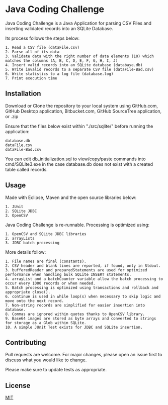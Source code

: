 # Java Coding Challenge

Java Coding Challenge is a Java Application for parsing CSV Files and inserting validated records into an SQLite Database.

Its process follows the steps below:
```
1. Read a CSV file (dataFile.csv)
2. Parse all of its data
3. Validate data with the right number of data elements (10) which matches the columns (A, B, C, D, E, F, G, H, I, J)
4. Insert valid records into an SQLite database (database.db)
5. Write invalid records to a separate CSV file (dataFile-Bad.csv)
6. Write statistics to a log file (database.log)
7. Print execution time
```

## Installation

Download or Clone the repository to your local system using GitHub.com, GitHub Desktop application, Bitbucket.com, GitHub SourceTree application, or .zip

Ensure that the files below exist within "./src/sqlite/" before running the application:
```
database.db
dataFile.csv
dataFile-Bad.csv
```

You can edit db_initialization.sql to view/copy/paste commands into cmd/SQLite3.exe in the case database.db does not exist with a created table called records.

## Usage

Made with Eclipse, Maven and the open source libraries below:
```
1. JUnit
2. SQLite JDBC
3. OpenCSV
```

Java Coding Challenge is re-runnable. Processing is optimized using:
```
1. OpenCSV and SQLite JDBC libraries
2. arrayLists
3. JDBC batch processing
```

More details follow:
```
1. File names are final (constants).
2. CSV header and blank lines are reported, if found, only in Stdout.
3. bufferedReader and preparedStatements are used for optimized performance when handling bulk SQLite INSERT statements.
4. arrayList and a batchCounter variable allow the batch processing to occur every 1000 records or when needed.
5. Batch processing is optimized using transactions and rollback and appropriate close().
6. continue is used in while loop(s) when necessary to skip logic and move onto the next record.
7. Non-string records are simplified for easier insertion into database.
8. Commas are ignored within quotes thanks to OpenCSV library.
9. Base64 images are stored as byte arrays and converted to strings for storage as a Glob within SQLite.
10. A simple JUnit Test exists for JDBC and SQLite insertion.
```

## Contributing
Pull requests are welcome. For major changes, please open an issue first to discuss what you would like to change.

Please make sure to update tests as appropriate.

## License
[MIT](https://choosealicense.com/licenses/mit/)
